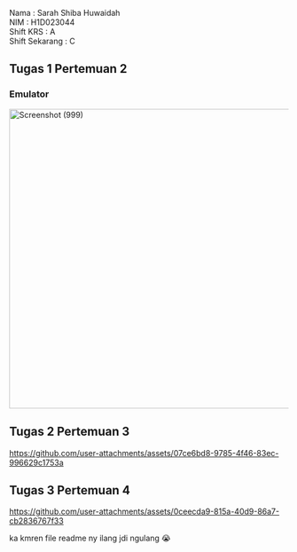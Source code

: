 Nama : Sarah Shiba Huwaidah <br>
NIM  : H1D023044 <br>
Shift KRS : A <br>
Shift Sekarang : C <br>

## Tugas 1 Pertemuan 2
### Emulator
<img width="980" height="540" alt="Screenshot (999)" src="https://github.com/user-attachments/assets/d152b22c-ba9d-4dc0-8112-3b5b2f3cb822" />

## Tugas 2 Pertemuan 3
https://github.com/user-attachments/assets/07ce6bd8-9785-4f46-83ec-996629c1753a

## Tugas 3 Pertemuan 4
https://github.com/user-attachments/assets/0ceecda9-815a-40d9-86a7-cb2836767f33

ka kmren file readme ny ilang jdi ngulang 😭
